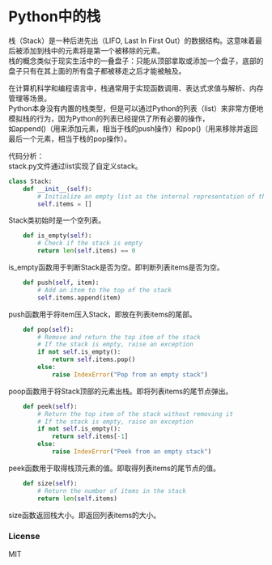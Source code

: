 # Python中的栈

栈（Stack）是一种后进先出（LIFO, Last In First Out）的数据结构。这意味着最后被添加到栈中的元素将是第一个被移除的元素。  
栈的概念类似于现实生活中的一叠盘子：只能从顶部拿取或添加一个盘子，底部的盘子只有在其上面的所有盘子都被移走之后才能被触及。  
  
在计算机科学和编程语言中，栈通常用于实现函数调用、表达式求值与解析、内存管理等场景。  
Python本身没有内置的栈类型，但是可以通过Python的列表（list）来非常方便地模拟栈的行为，因为Python的列表已经提供了所有必要的操作，  
如append()（用来添加元素，相当于栈的push操作）和pop()（用来移除并返回最后一个元素，相当于栈的pop操作）。  
  
代码分析：  
stack.py文件通过list实现了自定义stack。  
```python
class Stack:
    def __init__(self):
        # Initialize an empty list as the internal representation of the stack
        self.items = []
```
Stack类初始时是一个空列表。  
```python
    def is_empty(self):
        # Check if the stack is empty
        return len(self.items) == 0
```
is_empty函数用于判断Stack是否为空。即判断列表items是否为空。  
```python
    def push(self, item):
        # Add an item to the top of the stack
        self.items.append(item)
```
push函数用于将item压入Stack，即放在列表items的尾部。  
```python
    def pop(self):
        # Remove and return the top item of the stack
        # If the stack is empty, raise an exception
        if not self.is_empty():
            return self.items.pop()
        else:
            raise IndexError("Pop from an empty stack")
```
poop函数用于将Stack顶部的元素出栈。即将列表items的尾节点弹出。  
```python
    def peek(self):
        # Return the top item of the stack without removing it
        # If the stack is empty, raise an exception
        if not self.is_empty():
            return self.items[-1]
        else:
            raise IndexError("Peek from an empty stack")
```
peek函数用于取得栈顶元素的值。即取得列表items的尾节点的值。  
```python
    def size(self):
        # Return the number of items in the stack
        return len(self.items)
```
size函数返回栈大小。即返回列表items的大小。  
  
### License  
  
MIT
